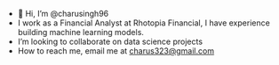 - 👋 Hi, I’m @charusingh96
- I work as a Financial Analyst at Rhotopia Financial, I have experience building machine learning models.
- I’m looking to collaborate on data science projects
- How to reach me, email me at charus323@gmail.com

<!---
charusingh96/charusingh96 is a ✨ special ✨ repository because its `README.md` (this file) appears on your GitHub profile.
You can click the Preview link to take a look at your changes.
--->
